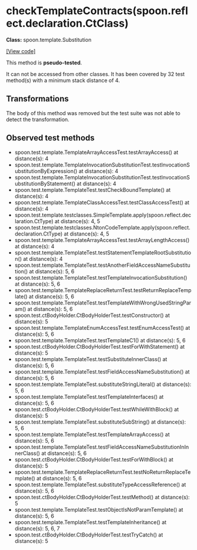 # checkTemplateContracts(spoon.reflect.declaration.CtClass)

**Class:** spoon.template.Substitution

[[View code]](https://github.com/INRIA/spoon/blob/fd878bc71b73fc1da82356eaa6578f760c70f0de/src/main/java//spoon/template/Substitution.java#L670)

This method is **pseudo-tested**.


It can not be accessed from other classes. 
It has been covered by 32 test method(s) with a minimum stack distance of 4.

## Transformations

The body of this method was removed but the test suite was not able to detect the transformation.



## Observed test methods

* spoon.test.template.TemplateArrayAccessTest.testArrayAccess() at distance(s): 4
* spoon.test.template.TemplateInvocationSubstitutionTest.testInvocationSubstitutionByExpression() at distance(s): 4
* spoon.test.template.TemplateInvocationSubstitutionTest.testInvocationSubstitutionByStatement() at distance(s): 4
* spoon.test.template.TemplateTest.testCheckBoundTemplate() at distance(s): 4
* spoon.test.template.TemplateClassAccessTest.testClassAccessTest() at distance(s): 4
* spoon.test.template.testclasses.SimpleTemplate.apply(spoon.reflect.declaration.CtType) at distance(s): 4, 5
* spoon.test.template.testclasses.NtonCodeTemplate.apply(spoon.reflect.declaration.CtType) at distance(s): 4, 5
* spoon.test.template.TemplateArrayAccessTest.testArrayLengthAccess() at distance(s): 4
* spoon.test.template.TemplateTest.testStatementTemplateRootSubstitution() at distance(s): 4
* spoon.test.template.TemplateTest.testAnotherFieldAccessNameSubstitution() at distance(s): 5, 6
* spoon.test.template.TemplateTest.testTemplateInvocationSubstitution() at distance(s): 5, 6
* spoon.test.template.TemplateReplaceReturnTest.testReturnReplaceTemplate() at distance(s): 5, 6
* spoon.test.template.TemplateTest.testTemplateWithWrongUsedStringParam() at distance(s): 5, 6
* spoon.test.ctBodyHolder.CtBodyHolderTest.testConstructor() at distance(s): 5
* spoon.test.template.TemplateEnumAccessTest.testEnumAccessTest() at distance(s): 5, 6
* spoon.test.template.TemplateTest.testTemplateC1() at distance(s): 5, 6
* spoon.test.ctBodyHolder.CtBodyHolderTest.testForWithStatement() at distance(s): 5
* spoon.test.template.TemplateTest.testSubstituteInnerClass() at distance(s): 5, 6
* spoon.test.template.TemplateTest.testFieldAccessNameSubstitution() at distance(s): 5, 6
* spoon.test.template.TemplateTest.substituteStringLiteral() at distance(s): 5, 6
* spoon.test.template.TemplateTest.testTemplateInterfaces() at distance(s): 5, 6
* spoon.test.ctBodyHolder.CtBodyHolderTest.testWhileWithBlock() at distance(s): 5
* spoon.test.template.TemplateTest.substituteSubString() at distance(s): 5, 6
* spoon.test.template.TemplateTest.testTemplateArrayAccess() at distance(s): 5, 6
* spoon.test.template.TemplateTest.testFieldAccessNameSubstitutionInInnerClass() at distance(s): 5, 6
* spoon.test.ctBodyHolder.CtBodyHolderTest.testForWithBlock() at distance(s): 5
* spoon.test.template.TemplateReplaceReturnTest.testNoReturnReplaceTemplate() at distance(s): 5, 6
* spoon.test.template.TemplateTest.substituteTypeAccessReference() at distance(s): 5, 6
* spoon.test.ctBodyHolder.CtBodyHolderTest.testMethod() at distance(s): 5
* spoon.test.template.TemplateTest.testObjectIsNotParamTemplate() at distance(s): 5, 6
* spoon.test.template.TemplateTest.testTemplateInheritance() at distance(s): 5, 6, 7
* spoon.test.ctBodyHolder.CtBodyHolderTest.testTryCatch() at distance(s): 5

